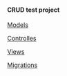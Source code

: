 #### CRUD test project
[Models](https://github.com/tyrinand/CRUD_laravel_project/tree/master/app)

[Controlles](https://github.com/tyrinand/CRUD_laravel_project/tree/master/app/Http/Controllers)

[Views](https://github.com/tyrinand/CRUD_laravel_project/tree/master/resources/views)

[Migrations](https://github.com/tyrinand/CRUD_laravel_project/tree/master/database/migrations)
